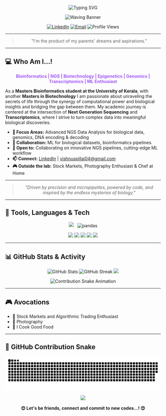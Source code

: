 <p align="center">
  <!-- Typing SVG Animation -->
  <img src="https://readme-typing-svg.demolab.com?font=Fira+Code&duration=4000&pause=500&color=F7A8B8&center=true&vCenter=true&width=600&lines=Hello+There...!;%F0%9F%A7%90+How+are+you...?+%F0%9F%A7%90;%F0%9F%A4%AD+You+can+call+me+The_Vzard+%F0%9F%A4%AD;Masters+in+Bioinformatics+%7C+NGS+%7C+Epigenetics;Masters+in+Biotechnology;Genomics+%7C+Transcriptomics;%F0%9F%94%A5+Machine+Learning+%F0%9F%94%A5;%F0%9F%91%BB+its+all+about+zeroes+and+ones+%F0%9F%91%BB" alt="Typing SVG" />
</p>

<!-- Animated Wave Banner -->
<p align="center">
  <img src="https://capsule-render.vercel.app/api?type=waving&color=0:e96443,100:904e95&height=180&section=header&text=🤓%20Hi...!%20I'm%20Vishnu%20S%20Pillai%20🤓&fontSize=40&fontColor=fff&animation=twinkling" alt="Waving Banner"/>
</p>

<p align="center">
  <a href="https://www.linkedin.com/in/vishnuspillai04"><img src="https://img.shields.io/badge/LinkedIn-Connect-blue?logo=linkedin&style=for-the-badge&logoColor=white&labelColor=0A66C2" alt="LinkedIn"></a>
  <a href="mailto:vishnuspillaires@gmail.com"><img src="https://img.shields.io/badge/Email-Contact-red?logo=gmail&style=for-the-badge" alt="Email"></a>
  <img src="https://komarev.com/ghpvc/?username=vishnuspillai&label=Profile+Views&color=0e75b6&style=for-the-badge" alt="Profile Views"/>
</p>

---

<blockquote align="center">"I'm the product of my parents' dreams and aspirations."</blockquote>

---

## 💻 Who Am I...!


<p align="center">
  <b>
    <span style="color:#a259f7;">
      Bioinformatics | NGS | Biotechnology | Epigenetics | Genomics | Transcriptomics | ML Enthusiast
    </span>
  </b>
</p>

As a <b>Masters Bioinformatics student at the University of Kerala</b>, with another <b>Masters in Biotechnology</b> I am passionate about unraveling the secrets of life through the synergy of computational power and biological insights and bridging the gap between them. My academic journey is centered at the intersection of <b>Next Generation Sequencing</b> and <b>Transcriptomics</b>, where I strive to turn complex data into meaningful biological discoveries.

- <b>🔬 Focus Areas:</b> Advanced NGS Data Analysis for biological data, genomics, DNA encoding & decoding  
- <b>🤝 Collaboration:</b> ML for biological datasets, bioinformatics pipelines.  
- <b>🚀 Open to:</b> Collaborating on innovative NGS pipelines, cutting-edge ML workflow  
- <b>📫 Connect:</b> <a href="https://www.linkedin.com/in/vishnuspillai04">LinkedIn</a> | vishnuspillai04@gmail.com  
- <b>🎮 Outside the lab:</b> Stock Markets, Photography Enthusiast & Chef at Home

---

<blockquote align="center">
  <i>"Driven by precision and micropipettes, powered by code, and inspired by the endless mysteries of biology."</i>
</blockquote>

---

## 🚀 Tools, Languages & Tech

<p align="center">
  <img src="https://skillicons.dev/icons?i=r,rstudio,python,linux,bash,tensorflow,pytorch,jupyter,github,git,html,css,vscode" />
  <img src="https://raw.githubusercontent.com/simple-icons/simple-icons/develop/icons/pandas.svg" width="40" title="pandas" style="vertical-align:middle; margin-left:8px;"/>
</p>

<p align="center">
  <img src="https://img.shields.io/badge/NGS-21a366?style=for-the-badge" />
  <img src="https://img.shields.io/badge/Bioinformatics-009688?style=for-the-badge" />
  <img src="https://img.shields.io/badge/Genomics | Epigenetics | Transcriptomics-6C3483?style=for-the-badge" />
  <img src="https://img.shields.io/badge/Biotechnology-009688?style=for-the-badge" />
  <img src="https://img.shields.io/badge/ML-00BFFF?style=for-the-badge" />
</p>

---


## 📊 GitHub Stats & Activity

<p align="center">
  <img src="https://github-readme-stats.vercel.app/api?username=vishnuspillai&show_icons=true&theme=radical" alt="GitHub Stats" height="140"/>
  <img src="https://github-readme-streak-stats.herokuapp.com/?user=vishnuspillai&theme=radical" alt="GitHub Streak" height="140"/>
  <img src="https://github-readme-stats.vercel.app/api/top-langs/?username=vishnuspillai&layout=compact&theme=radical" height="140"/>
</p>

<!-- Contribution Snake Animation -->
<p align="center">
  <img src="https://raw.githubusercontent.com/vishnuspillai/vishnuspillai/output/github-contribution-grid-snake.gif" alt="Contribution Snake Animation" />
</p>

---

## 🎮 Avocations


- 💸 Stock Markets and Algorithmic Trading Enthusiast
- 📸 Photography  
- 🍳 I Cook Good Food

---
## 🐍 GitHub Contribution Snake

<picture>
  <source media="(prefers-color-scheme: dark)" srcset="https://raw.githubusercontent.com/vishnuspillai/vishnuspillai/main/SillySnake/github-snake-dark.svg">
  <img alt="GitHub Contribution Snake" src="https://raw.githubusercontent.com/vishnuspillai/vishnuspillai/main/SillySnake/github-snake.svg">
</picture>


<p align="center">
  <img src="https://capsule-render.vercel.app/api?type=waving&color=auto&height=120&section=footer&animation=twinkling" />
</p>
<p align="center">
  <b>😊 Let's be friends, connect and commit to new codes...! 😊</b>
</p>



<!--
**vishnuspillai/vishnuspillai** is a ✨ special ✨ repository because its `README.md` (this file) appears on your GitHub profile.
-->
